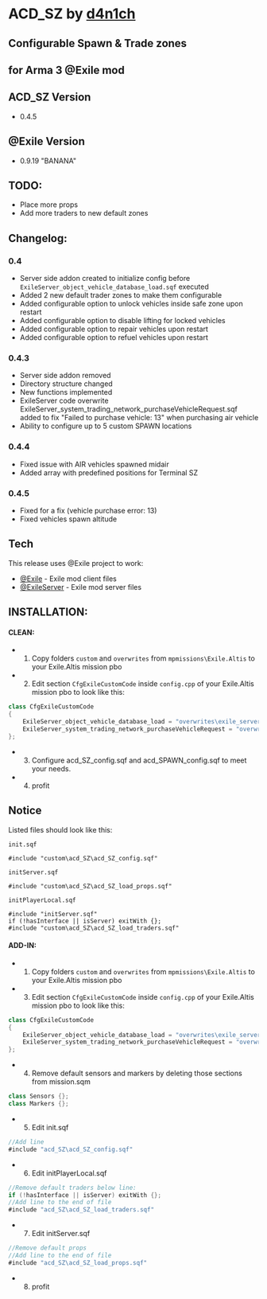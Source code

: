 ACD_SZ by [d4n1ch](mailto:d.e@acd.su)
=====================================
Configurable Spawn & Trade zones
--------------------------------
for Arma 3 @Exile mod
---------------------

ACD_SZ Version
--------------
* 0.4.5

@Exile Version
---------------
* 0.9.19 "BANANA"

TODO:
-----
  - Place more props
  - Add more traders to new default zones
  
Changelog:
----------
### 0.4
* Server side addon created to initialize config before `ExileServer_object_vehicle_database_load.sqf` executed
* Added 2 new default trader zones to make them configurable
* Added configurable option to unlock vehicles inside safe zone upon restart
* Added configurable option to disable lifting for locked vehicles
* Added configurable option to repair vehicles upon restart
* Added configurable option to refuel vehicles upon restart

### 0.4.3
* Server side addon removed
* Directory structure changed
* New functions implemented 
* ExileServer code overwrite ExileServer_system_trading_network_purchaseVehicleRequest.sqf added to fix "Failed to purchase vehicle: 13" when purchasing air vehicle
* Ability to configure up to 5 custom SPAWN locations

### 0.4.4
* Fixed issue with AIR vehicles spawned midair 
* Added array with predefined positions for Terminal SZ

### 0.4.5
* Fixed for a fix (vehicle purchase error: 13)
* Fixed vehicles spawn altitude

Tech
----

This release uses @Exile project to work:

* [@Exile](http://www.exilemod.com/) - Exile mod client files
* [@ExileServer](http://www.exilemod.com/) - Exile mod server files

INSTALLATION:
----
#### CLEAN:
* 1) Copy folders `custom` and `overwrites` from `mpmissions\Exile.Altis` to your Exile.Altis mission pbo
* 2) Edit section `CfgExileCustomCode` inside `config.cpp` of your Exile.Altis mission pbo to look like this: 
```java
class CfgExileCustomCode 
{
	ExileServer_object_vehicle_database_load = "overwrites\exile_server\code\ExileServer_object_vehicle_database_load.sqf";
	ExileServer_system_trading_network_purchaseVehicleRequest = "overwrites\exile_server\code\ExileServer_system_trading_network_purchaseVehicleRequest.sqf";
};
```
* 3) Configure acd_SZ_config.sqf and acd_SPAWN_config.sqf to meet your needs.
* 4) profit

Notice
------
Listed files should look like this:

`init.sqf`
```
#include "custom\acd_SZ\acd_SZ_config.sqf"
```

`initServer.sqf`
```
#include "custom\acd_SZ\acd_SZ_load_props.sqf"
```

`initPlayerLocal.sqf`
```
#include "initServer.sqf"
if (!hasInterface || isServer) exitWith {};
#include "custom\acd_SZ\acd_SZ_load_traders.sqf"
```

#### ADD-IN:
* 1) Copy folders `custom` and `overwrites` from `mpmissions\Exile.Altis` to your Exile.Altis mission pbo
* 3) Edit section `CfgExileCustomCode` inside `config.cpp` of your Exile.Altis mission pbo to look like this: 
```java
class CfgExileCustomCode 
{
	ExileServer_object_vehicle_database_load = "overwrites\exile_server\code\ExileServer_object_vehicle_database_load.sqf";
	ExileServer_system_trading_network_purchaseVehicleRequest = "overwrites\exile_server\code\ExileServer_system_trading_network_purchaseVehicleRequest.sqf";
};
```
* 4) Remove default sensors and markers by deleting those sections from mission.sqm
```java
class Sensors {};
class Markers {};
```
* 5) Edit init.sqf 
```java
//Add line
#include "acd_SZ\acd_SZ_config.sqf"
```
* 6) Edit initPlayerLocal.sqf
```java
//Remove default traders below line:
if (!hasInterface || isServer) exitWith {};
//Add line to the end of file
#include "acd_SZ\acd_SZ_load_traders.sqf"
```
* 7) Edit initServer.sqf
```java
//Remove default props 
//Add line to the end of file
#include "acd_SZ\acd_SZ_load_props.sqf"
```

* 8) profit
